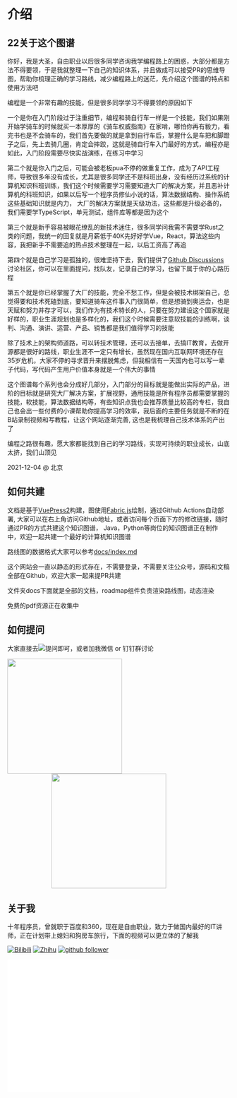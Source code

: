 # 介绍
<!-- ['❌','✅','🔥','⭐'] -->

## 22关于这个图谱

你好，我是大圣，自由职业以后很多同学咨询我学编程路上的困惑，大部分都是方法不得要领，于是我就整理一下自己的知识体系，并且做成可以接受PR的思维导图，帮助你梳理正确的学习路线，减少编程路上的迷茫，先介绍这个图谱的特点和使用方法吧

<roadmap :data="[
    {title:'大圣前端路线图',download:true,x:400,y:20},
    { title:'图谱特点',y:160,
    left:[
      ['完全开源',[-20],[
        ['托管Github']
      ]],
      ['数据驱动',[20],[
        ['组件渲染图标'],
        ['随时更新'],
      ]],
    ],
    right:[
      ['全员共建',[-20],[
        ['页面下方修改'],
        ['Github提PR'],
      ]],
      ['纯静态页面',[20],[
        ['不用关注'],
        ['不用登录'],
        ['✅没有套路'],
      ]],
    ],
  } ,
  { title:'学习难点',y:140,
    left:[
      ['入门方法不对',[
        ['实战优先']
      ]],
      ['成长慢',[
        ['路线图构建'],
        ['🔥大厂知识体系']
      ]],
    ],
    right:[
      ['盲目追热点'],
      ['学习很孤独',[
        ['Github讨论区'],
        ['分享心得'],
        ['寻找队友'],
      ]],
      ['缺少软技能',[
        ['软硬都要抓',[20]]
      ]],
    ],
  } ,
  {title:'学习编程不迷路',y:100}
]" />

编程是一个非常有趣的技能，但是很多同学学习不得要领的原因如下

一个是你在入门阶段过于注重细节，编程和骑自行车一样是一个技能，我们如果刚开始学骑车的时候就买一本厚厚的《骑车权威指南》在家啃，哪怕你再有毅力，看完书也是不会骑车的，我们首先要做的就是拿到自行车后，掌握什么是车把和脚蹬子之后，先上去骑几圈，肯定会摔跤，这就是骑自行车入门最好的方式，编程亦是如此，入门阶段需要尽快实战演练，在练习中学习

第二个就是你入门之后，可能会被老板pua不停的做重复工作，成为了API工程师，导致很多年没有成长，尤其是很多同学还不是科班出身，没有经历过系统的计算机知识科班训练，我们这个时候需要学习需要知道大厂的解决方案，并且恶补计算机的科班知识，如果以后写一个程序员修仙小说的话，算法数据结构、操作系统这些基础知识就是内力， 大厂的解决方案就是天级功法，这些都是升级必备的，我们需要学TypeScript，单元测试，组件库等都是因为这个

第三个就是新手容易被眼花缭乱的新技术迷住，很多同学问我需不需要学Rust之类的问题，我统一的回复就是月薪低于40K先好好学Vue，React，算法这些内容，我把新手不需要追的热点技术整理在一起，以后工资高了再追

第四个就是自己学习是孤独的，很难坚持下去，我们提供了[Github Discussions](https://github.com/shengxinjing/it-roadmap/discussions)讨论社区，你可以在里面提问，找队友，记录自己的学习，也留下属于你的心路历程

第五个就是你已经掌握了大厂的技能，完全不愁工作，但是会被技术绑架自己，总觉得要和技术死磕到底，要知道骑车这件事入门很简单，但是想骑到奥运会，也是天赋和努力并存才可以，我们作为有技术特长的人，只要在努力建设这个国家就是好样的，职业生涯规划也是多样化的，我们这个时候需要注意软技能的训练啊，谈判、沟通、演讲、运营、产品、销售都是我们值得学习的技能

除了技术上的架构师道路，可以转技术管理，还可以去接单，去搞IT教育，去做开源都是很好的路线，职业生涯不一定只有增长，虽然现在国内互联网环境还存在35岁危机，大家不停的寻求晋升来摆脱焦虑，但我相信有一天国内也可以写一辈子代码，写代码产生用户价值本身就是一个伟大的事情

这个图谱每个系列也会分成好几部分，入门部分的目标就是能做出实际的产品，进阶的目标就是研究大厂解决方案，扩展视野，通用技能是所有程序员都需要掌握的技能，软技能，算法数据结构等，有些知识点我也会推荐质量比较高的专栏，我自己也会出一些付费的小课帮助你提高学习的效率，我后面的主要任务就是不断的在B站录制视频和写教程，让这个网站逐渐完善, 这也是我梳理自己技术体系的产出了

编程之路很有趣，愿大家都能找到自己的学习路线，实现可持续的职业成长，山底太挤，我们山顶见

2021-12-04 @ 北京

## 如何共建

文档是基于[VuePress2](https://v2.vuepress.vuejs.org/)构建，图使用[Fabric.js](http://fabricjs.com/)绘制，通过Github Actions自动部署, 大家可以在右上角访问Github地址，或者访问每个页面下方的修改链接，随时通过PR的方式共建这个知识图谱，
Java，Python等岗位的知识图谱正在制作中，欢迎一起共建一个最好的计算机知识图谱

路线图的数据格式大家可以参考[docs/index.md](https://github.com/shengxinjing/it-roadmap/blob/main/docs/index.md)

这个网站会一直以静态的形式存在，不需要登录，不需要关注公众号，源码和文稿全部在Github，欢迎大家一起来提PR共建

文件夹docs下面就是全部的文档，roadmap组件负责渲染路线图，动态渲染 

免费的pdf资源正在收集中



<!-- [![Build Status](https://img.shields.io/endpoint.svg?url=https%3A%2F%2Factions-badge.atrox.dev%2Fshengxinjing%2Fit-roadmap%2Fbadge%3Fref%3Dmain&style=flat&label=%E9%83%A8%E7%BD%B2%E7%8A%B6%E6%80%81)](https://actions-badge.atrox.dev/shengxinjing/it-roadmap/goto?ref=main) -->

## 如何提问

大家直接去[![](https://img.shields.io/github/discussions/shengxinjing/it-roadmap?label=%E5%AD%A6%E4%B9%A0%E8%AE%A8%E8%AE%BA%E5%8C%BA&logo=github)](https://github.com/shengxinjing/it-roadmap/discussions)提问即可，或者加我微信 or 钉钉群讨论



<img src="/weixin.jpg" height="260">
<img src="/dingding.jpg" height="260" style="margin-left:100px;">

## 关于我

十年程序员，曾就职于百度和360，现在是自由职业，致力于做国内最好的IT讲师，正在计划带上媳妇和狗房车旅行，下面的视频可以更立体的了解我


[![Bilibili](https://img.shields.io/badge/dynamic/json?labelColor=FE7398&logo=bilibili&logoColor=white&label=B站&color=00aeec&query=%24.data.totalSubs&url=https%3A%2F%2Fapi.spencerwoo.com%2Fsubstats%2F%3Fsource%3Dbilibili%26queryKey%3D26995758)](https://space.bilibili.com/26995758)
[![Zhihu](https://img.shields.io/badge/dynamic/json?color=00aeec&labelColor=0066ff&logo=zhihu&logoColor=white&label=知乎&query=%24.data.totalSubs&url=https%3A%2F%2Fapi.spencerwoo.com%2Fsubstats%2F%3Fsource%3Dzhihu%26queryKey%3Dwoniuppp)](https://www.zhihu.com/people/woniuppp)
[![github follower](https://img.shields.io/github/followers/shengxinjing?style=social)](https://github.com/shengxinjing)










<iframe src="//player.bilibili.com/player.html?aid=415462414&bvid=BV1cV411Y77T&cid=260582709&page=1" scrolling="no" border="0" frameborder="no" framespacing="0" allowfullscreen="true"> </iframe>


<iframe src="//player.bilibili.com/player.html?aid=890274095&bvid=BV1BP4y1a7WE&cid=401780485&page=1" scrolling="no" border="0" frameborder="no" framespacing="0" allowfullscreen="true"> </iframe>
